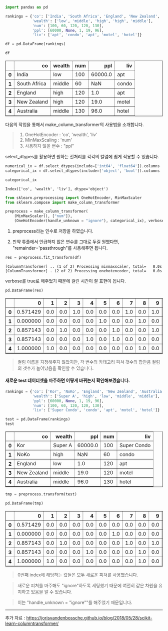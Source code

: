 ```python
import pandas as pd
```


```python
rankings = {'co': ['India', 'South Africa', 'England', 'New Zealand', 'Australia'], 
            'wealth': ['low', 'middle', 'high', 'high', 'middle'],
            'num': [100, 60, 120, 120, 130],
            'ppl': [60000, None, 1, 19, 96],
            'liv': ['apt', 'condo', 'apt', 'motel', 'hotel']} 

df = pd.DataFrame(rankings)
```


```python
df
```




<div>
<style scoped>
    .dataframe tbody tr th:only-of-type {
        vertical-align: middle;
    }

    .dataframe tbody tr th {
        vertical-align: top;
    }

    .dataframe thead th {
        text-align: right;
    }
</style>
<table border="1" class="dataframe">
  <thead>
    <tr style="text-align: right;">
      <th></th>
      <th>co</th>
      <th>wealth</th>
      <th>num</th>
      <th>ppl</th>
      <th>liv</th>
    </tr>
  </thead>
  <tbody>
    <tr>
      <th>0</th>
      <td>India</td>
      <td>low</td>
      <td>100</td>
      <td>60000.0</td>
      <td>apt</td>
    </tr>
    <tr>
      <th>1</th>
      <td>South Africa</td>
      <td>middle</td>
      <td>60</td>
      <td>NaN</td>
      <td>condo</td>
    </tr>
    <tr>
      <th>2</th>
      <td>England</td>
      <td>high</td>
      <td>120</td>
      <td>1.0</td>
      <td>apt</td>
    </tr>
    <tr>
      <th>3</th>
      <td>New Zealand</td>
      <td>high</td>
      <td>120</td>
      <td>19.0</td>
      <td>motel</td>
    </tr>
    <tr>
      <th>4</th>
      <td>Australia</td>
      <td>middle</td>
      <td>130</td>
      <td>96.0</td>
      <td>hotel</td>
    </tr>
  </tbody>
</table>
</div>



다음의 작업을 통해서 make_column_transformer의 사용법을 소개합니다.

> 1. OneHotEncoder : 'co', 'wealth', 'liv'  
> 2. MinMaxScaling : 'num'  
> 3. 사용하지 않을 변수 : "ppl"

select_dtypes를 활용하면 원하는 전처리를 각각의 칼럼에 쉽게 적용할 수 있습니다.


```python
numerical_ix = df.select_dtypes(include=['int64', 'float64']).columns
categorical_ix = df.select_dtypes(include=['object', 'bool']).columns
```


```python
categorical_ix
```




    Index(['co', 'wealth', 'liv'], dtype='object')




```python
from sklearn.preprocessing import OneHotEncoder, MinMaxScaler
from sklearn.compose import make_column_transformer
```


```python
preprocess = make_column_transformer(
    (MinMaxScaler(), ["num"]), 
    (OneHotEncoder(handle_unknown = "ignore"), categorical_ix), verbose = True)
```

1. preprocess라는 인수로 저장을 하였습니다.

2. 만약 튜플에서 언급하지 않은 변수를 그대로 두길 원했다면, "remainder='passthrough"를 사용해주면 됩니다.


```python
res = preprocess.fit_transform(df)
```

    [ColumnTransformer] .. (1 of 2) Processing minmaxscaler, total=   0.0s
    [ColumnTransformer] . (2 of 2) Processing onehotencoder, total=   0.0s
    

verbose를 true로 해주었기 때문에 걸린 시간이 잘 표현이 됩니다.


```python
pd.DataFrame(res)
```




<div>
<style scoped>
    .dataframe tbody tr th:only-of-type {
        vertical-align: middle;
    }

    .dataframe tbody tr th {
        vertical-align: top;
    }

    .dataframe thead th {
        text-align: right;
    }
</style>
<table border="1" class="dataframe">
  <thead>
    <tr style="text-align: right;">
      <th></th>
      <th>0</th>
      <th>1</th>
      <th>2</th>
      <th>3</th>
      <th>4</th>
      <th>5</th>
      <th>6</th>
      <th>7</th>
      <th>8</th>
      <th>9</th>
      <th>10</th>
      <th>11</th>
      <th>12</th>
    </tr>
  </thead>
  <tbody>
    <tr>
      <th>0</th>
      <td>0.571429</td>
      <td>0.0</td>
      <td>0.0</td>
      <td>1.0</td>
      <td>0.0</td>
      <td>0.0</td>
      <td>0.0</td>
      <td>1.0</td>
      <td>0.0</td>
      <td>1.0</td>
      <td>0.0</td>
      <td>0.0</td>
      <td>0.0</td>
    </tr>
    <tr>
      <th>1</th>
      <td>0.000000</td>
      <td>0.0</td>
      <td>0.0</td>
      <td>0.0</td>
      <td>0.0</td>
      <td>1.0</td>
      <td>0.0</td>
      <td>0.0</td>
      <td>1.0</td>
      <td>0.0</td>
      <td>1.0</td>
      <td>0.0</td>
      <td>0.0</td>
    </tr>
    <tr>
      <th>2</th>
      <td>0.857143</td>
      <td>0.0</td>
      <td>1.0</td>
      <td>0.0</td>
      <td>0.0</td>
      <td>0.0</td>
      <td>1.0</td>
      <td>0.0</td>
      <td>0.0</td>
      <td>1.0</td>
      <td>0.0</td>
      <td>0.0</td>
      <td>0.0</td>
    </tr>
    <tr>
      <th>3</th>
      <td>0.857143</td>
      <td>0.0</td>
      <td>0.0</td>
      <td>0.0</td>
      <td>1.0</td>
      <td>0.0</td>
      <td>1.0</td>
      <td>0.0</td>
      <td>0.0</td>
      <td>0.0</td>
      <td>0.0</td>
      <td>0.0</td>
      <td>1.0</td>
    </tr>
    <tr>
      <th>4</th>
      <td>1.000000</td>
      <td>1.0</td>
      <td>0.0</td>
      <td>0.0</td>
      <td>0.0</td>
      <td>0.0</td>
      <td>0.0</td>
      <td>0.0</td>
      <td>1.0</td>
      <td>0.0</td>
      <td>0.0</td>
      <td>1.0</td>
      <td>0.0</td>
    </tr>
  </tbody>
</table>
</div>



> 컬럼 이름을 지정해주지 않았지만, 각 변수의 카테고리 피쳐 갯수의 합만큼 컬럼의 갯수가 늘어났음을 확인할 수 있습니다.

#### 새로운 test 데이터셋을 마주하면 어떻게 바뀌는지 확인해보겠습니다.


```python
rankings = {'co': ['Kor', 'NoKo', 'England', 'New Zealand', 'Australia'], 
            'wealth': ['Super A', 'high', 'low', 'middle', 'middle'],
            'ppl': [60000, None, 1, 19, 96],
            'num': [100, 60, 120, 120, 130],
            'liv': ['Super Condo', 'condo', 'apt', 'motel', 'hotel']} 

test = pd.DataFrame(rankings)
test
```




<div>
<style scoped>
    .dataframe tbody tr th:only-of-type {
        vertical-align: middle;
    }

    .dataframe tbody tr th {
        vertical-align: top;
    }

    .dataframe thead th {
        text-align: right;
    }
</style>
<table border="1" class="dataframe">
  <thead>
    <tr style="text-align: right;">
      <th></th>
      <th>co</th>
      <th>wealth</th>
      <th>ppl</th>
      <th>num</th>
      <th>liv</th>
    </tr>
  </thead>
  <tbody>
    <tr>
      <th>0</th>
      <td>Kor</td>
      <td>Super A</td>
      <td>60000.0</td>
      <td>100</td>
      <td>Super Condo</td>
    </tr>
    <tr>
      <th>1</th>
      <td>NoKo</td>
      <td>high</td>
      <td>NaN</td>
      <td>60</td>
      <td>condo</td>
    </tr>
    <tr>
      <th>2</th>
      <td>England</td>
      <td>low</td>
      <td>1.0</td>
      <td>120</td>
      <td>apt</td>
    </tr>
    <tr>
      <th>3</th>
      <td>New Zealand</td>
      <td>middle</td>
      <td>19.0</td>
      <td>120</td>
      <td>motel</td>
    </tr>
    <tr>
      <th>4</th>
      <td>Australia</td>
      <td>middle</td>
      <td>96.0</td>
      <td>130</td>
      <td>hotel</td>
    </tr>
  </tbody>
</table>
</div>




```python
tmp = preprocess.transform(test)
```


```python
pd.DataFrame(tmp)
```




<div>
<style scoped>
    .dataframe tbody tr th:only-of-type {
        vertical-align: middle;
    }

    .dataframe tbody tr th {
        vertical-align: top;
    }

    .dataframe thead th {
        text-align: right;
    }
</style>
<table border="1" class="dataframe">
  <thead>
    <tr style="text-align: right;">
      <th></th>
      <th>0</th>
      <th>1</th>
      <th>2</th>
      <th>3</th>
      <th>4</th>
      <th>5</th>
      <th>6</th>
      <th>7</th>
      <th>8</th>
      <th>9</th>
      <th>10</th>
      <th>11</th>
      <th>12</th>
    </tr>
  </thead>
  <tbody>
    <tr>
      <th>0</th>
      <td>0.571429</td>
      <td>0.0</td>
      <td>0.0</td>
      <td>0.0</td>
      <td>0.0</td>
      <td>0.0</td>
      <td>0.0</td>
      <td>0.0</td>
      <td>0.0</td>
      <td>0.0</td>
      <td>0.0</td>
      <td>0.0</td>
      <td>0.0</td>
    </tr>
    <tr>
      <th>1</th>
      <td>0.000000</td>
      <td>0.0</td>
      <td>0.0</td>
      <td>0.0</td>
      <td>0.0</td>
      <td>0.0</td>
      <td>1.0</td>
      <td>0.0</td>
      <td>0.0</td>
      <td>0.0</td>
      <td>1.0</td>
      <td>0.0</td>
      <td>0.0</td>
    </tr>
    <tr>
      <th>2</th>
      <td>0.857143</td>
      <td>0.0</td>
      <td>1.0</td>
      <td>0.0</td>
      <td>0.0</td>
      <td>0.0</td>
      <td>0.0</td>
      <td>1.0</td>
      <td>0.0</td>
      <td>1.0</td>
      <td>0.0</td>
      <td>0.0</td>
      <td>0.0</td>
    </tr>
    <tr>
      <th>3</th>
      <td>0.857143</td>
      <td>0.0</td>
      <td>0.0</td>
      <td>0.0</td>
      <td>1.0</td>
      <td>0.0</td>
      <td>0.0</td>
      <td>0.0</td>
      <td>1.0</td>
      <td>0.0</td>
      <td>0.0</td>
      <td>0.0</td>
      <td>1.0</td>
    </tr>
    <tr>
      <th>4</th>
      <td>1.000000</td>
      <td>1.0</td>
      <td>0.0</td>
      <td>0.0</td>
      <td>0.0</td>
      <td>0.0</td>
      <td>0.0</td>
      <td>0.0</td>
      <td>1.0</td>
      <td>0.0</td>
      <td>0.0</td>
      <td>1.0</td>
      <td>0.0</td>
    </tr>
  </tbody>
</table>
</div>



> 0번째 index에 해당하는 값들은 모두 새로운 피쳐를 사용했습니다.  

>새로운 피쳐를 마주해도 "ignore"하도록 세팅했기 때문에 여전히 같은 차원을 유지하고 있음을 알 수 있습니다.

> 이는 "handle_unknown = "ignore""를 해주었기 때문입니다.  

***

추가 자료 : https://jorisvandenbossche.github.io/blog/2018/05/28/scikit-learn-columntransformer/
